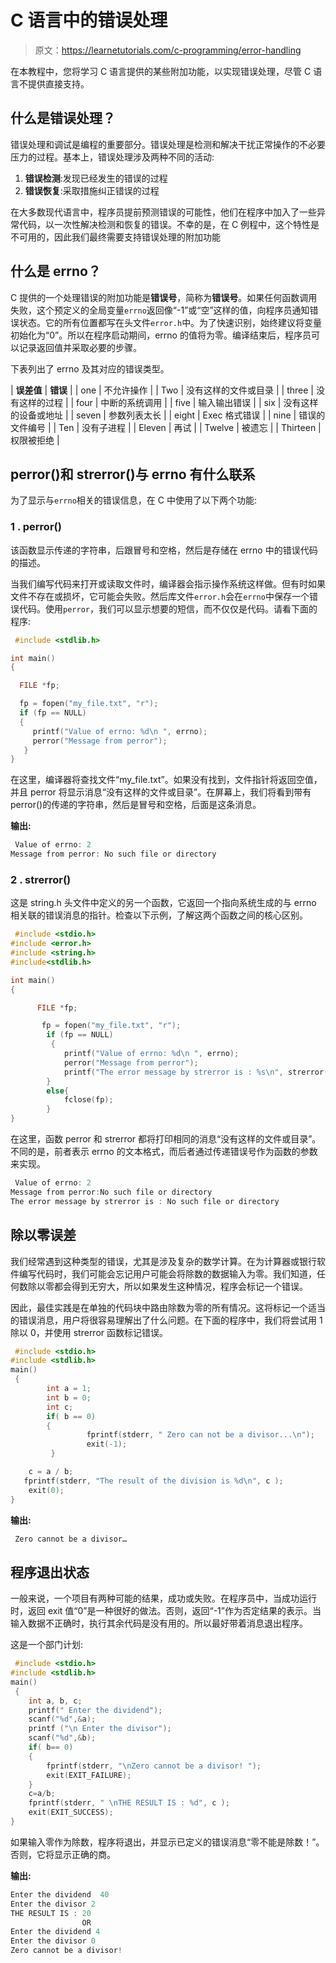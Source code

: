 # C 语言中的错误处理

> 原文：<https://learnetutorials.com/c-programming/error-handling>

在本教程中，您将学习 C 语言提供的某些附加功能，以实现错误处理，尽管 C 语言不提供直接支持。

## 什么是错误处理？

错误处理和调试是编程的重要部分。错误处理是检测和解决干扰正常操作的不必要压力的过程。基本上，错误处理涉及两种不同的活动:

1.  **错误检测**:发现已经发生的错误的过程
2.  **错误恢复**:采取措施纠正错误的过程

在大多数现代语言中，程序员提前预测错误的可能性，他们在程序中加入了一些异常代码，以一次性解决检测和恢复的错误。不幸的是，在 C 例程中，这个特性是不可用的，因此我们最终需要支持错误处理的附加功能

## 什么是 errno？

C 提供的一个处理错误的附加功能是**错误号**，简称为**错误号**。如果任何函数调用失败，这个预定义的全局变量`errno`返回像“-1”或“空”这样的值，向程序员通知错误状态。它的所有位置都写在头文件`error.h`中。为了快速识别，始终建议将变量初始化为“0”。所以在程序启动期间，errno 的值将为零。编译结束后，程序员可以记录返回值并采取必要的步骤。

下表列出了 errno 及其对应的错误类型。

| **误差值** | **错误** |
| one | 不允许操作 |
| Two | 没有这样的文件或目录 |
| three | 没有这样的过程 |
| four | 中断的系统调用 |
| five | 输入输出错误 |
| six | 没有这样的设备或地址 |
| seven | 参数列表太长 |
| eight | Exec 格式错误 |
| nine | 错误的文件编号 |
| Ten | 没有子进程 |
| Eleven | 再试 |
| Twelve | 被遗忘 |
| Thirteen | 权限被拒绝 |

## perror()和 strerror()与 errno 有什么联系

为了显示与`errno`相关的错误信息，在 C 中使用了以下两个功能:

### 1 . perror()

该函数显示传递的字符串，后跟冒号和空格，然后是存储在 errno 中的错误代码的描述。

当我们编写代码来打开或读取文件时，编译器会指示操作系统这样做。但有时如果文件不存在或损坏，它可能会失败。然后库文件`error.h`会在`errno`中保存一个错误代码。使用`perror`，我们可以显示想要的短信，而不仅仅是代码。请看下面的程序:

```c
 #include <stdlib.h>

int main()
{

  FILE *fp;

  fp = fopen("my_file.txt", "r");
  if (fp == NULL)
  {
     printf("Value of errno: %d\n ", errno);
     perror("Message from perror");
   }
} 

```

在这里，编译器将查找文件“my_file.txt”。如果没有找到，文件指针将返回空值，并且 perror 将显示消息“没有这样的文件或目录”。在屏幕上，我们将看到带有 perror()的传递的字符串，然后是冒号和空格，后面是这条消息。

**输出:**

```c
 Value of errno: 2
Message from perror: No such file or directory 
```

### 2 . strerror()

这是 string.h 头文件中定义的另一个函数，它返回一个指向系统生成的与 errno 相关联的错误消息的指针。检查以下示例，了解这两个函数之间的核心区别。

```c
 #include <stdio.h>
#include <error.h>
#include <string.h>
#include<stdlib.h>

int main()
{

      FILE *fp;

       fp = fopen("my_file.txt", "r");
        if (fp == NULL)
         {
            printf("Value of errno: %d\n ", errno);
            perror("Message from perror");
            printf("The error message by strerror is : %s\n", strerror(errno));
        }
        else{
            fclose(fp);
        }
} 

```

在这里，函数 perror 和 strerror 都将打印相同的消息“没有这样的文件或目录”。不同的是，前者表示 errno 的文本格式，而后者通过传递错误号作为函数的参数来实现。

```c
 Value of errno: 2
Message from perror:No such file or directory 
The error message by strerror is : No such file or directory 
```

## 除以零误差

我们经常遇到这种类型的错误，尤其是涉及复杂的数学计算。在为计算器或银行软件编写代码时，我们可能会忘记用户可能会将除数的数据输入为零。我们知道，任何数除以零都会得到无穷大，所以如果发生这种情况，程序会标记一个错误。

因此，最佳实践是在单独的代码块中路由除数为零的所有情况。这将标记一个适当的错误消息，用户将很容易理解出了什么问题。在下面的程序中，我们将尝试用 1 除以 0，并使用 strerror 函数标记错误。

```c
 #include <stdio.h>
#include <stdlib.h>
main()
 {
        int a = 1;
        int b = 0;
        int c;
        if( b == 0)
        {
                 fprintf(stderr, " Zero can not be a divisor...\n");
                 exit(-1);
         }

    c = a / b;
   fprintf(stderr, "The result of the division is %d\n", c );
    exit(0);
} 

```

**输出:**

```c
 Zero cannot be a divisor… 
```

## 程序退出状态

一般来说，一个项目有两种可能的结果，成功或失败。在程序员中，当成功运行时，返回 exit 值“0”是一种很好的做法。否则，返回“-1”作为否定结果的表示。当输入数据不正确时，执行其余代码是没有用的。所以最好带着消息退出程序。

这是一个部门计划:

```c
 #include <stdio.h>
#include <stdlib.h>
main()
 {
    int a, b, c;
    printf(" Enter the dividend");
    scanf("%d",&a);
    printf ("\n Enter the divisor");
    scanf("%d",&b);
    if( b== 0)
    {
        fprintf(stderr, "\nZero cannot be a divisor! ");
        exit(EXIT_FAILURE);
    }
    c=a/b;
    fprintf(stderr, " \nTHE RESULT IS : %d", c );
    exit(EXIT_SUCCESS);
} 

```

如果输入零作为除数，程序将退出，并显示已定义的错误消息“零不能是除数！”。否则，它将显示正确的商。

**输出:**

```c
Enter the dividend  40
Enter the divisor 2
THE RESULT IS : 20
                OR
Enter the dividend 4
Enter the divisor 0
Zero cannot be a divisor! 
```